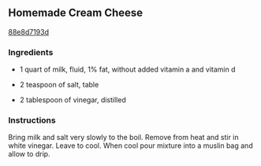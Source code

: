 ## Homemade Cream Cheese

[88e8d7193d](http://www.food.com/recipe/homemade-cream-cheese-13373)

### Ingredients

 - 1 quart of milk, fluid, 1% fat, without added vitamin a and vitamin d

 - 2 teaspoon of salt, table

 - 2 tablespoon of vinegar, distilled

### Instructions

Bring milk and salt very slowly to the boil. Remove from heat and stir in white vinegar. Leave to cool. When cool pour mixture into a muslin bag and allow to drip.